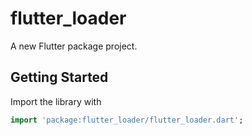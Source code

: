 # flutter_loader

A new Flutter package project.

## Getting Started

Import the library with

```dart
import 'package:flutter_loader/flutter_loader.dart';
```